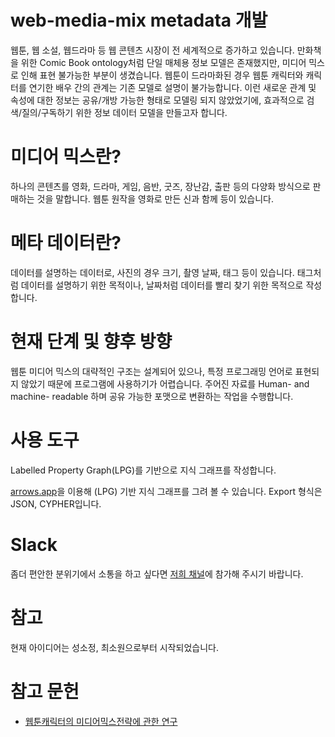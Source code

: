 # web-media-mix metadata 개발

웹툰, 웹 소설, 웹드라마 등 웹 콘텐츠 시장이 전 세계적으로 증가하고 있습니다. 만화책을 위한 Comic Book ontology처럼 단일 매체용 정보 모델은 존재했지만, 미디어 믹스로 인해 표현 불가능한 부분이 생겼습니다. 웹툰이 드라마화된 경우 웹툰 캐릭터와 캐릭터를 연기한 배우 간의 관계는 기존 모델로 설명이 불가능합니다. 이런 새로운 관계 및 속성에 대한 정보는 공유/개방 가능한 형태로 모델링 되지 않았었기에, 효과적으로 검색/질의/구독하기 위한 정보 데이터 모델을 만들고자 합니다. 


# 미디어 믹스란?
하나의 콘텐츠를 영화, 드라마, 게임, 음반, 굿즈, 장난감, 출판 등의 다양화 방식으로 판매하는 것을 말합니다. 웹툰 원작을 영화로 만든 신과 함께 등이 있습니다. 

# 메타 데이터란?
데이터를 설명하는 데이터로, 사진의 경우 크기, 촬영 날짜, 태그 등이 있습니다.
태그처럼 데이터를 설명하기 위한 목적이나, 날짜처럼 데이터를 빨리 찾기 위한 목적으로 작성합니다. 


# 현재 단계 및 향후 방향
웹툰 미디어 믹스의 대략적인 구조는 설계되어 있으나, 특정 프로그래밍 언어로 표현되지 않았기 때문에 프로그램에 사용하기가 어렵습니다.
주어진 자료를 Human- and machine- readable 하며 공유 가능한 포맷으로 변환하는 작업을 수행합니다.

# 사용 도구
Labelled Property Graph(LPG)를 기반으로 지식 그래프를 작성합니다. 

[arrows.app](https://arrows.app/)을 이용해 (LPG) 기반 지식 그래프를 그려 볼 수 있습니다. Export 형식은 JSON, CYPHER입니다. 

# Slack
좀더 편안한 분위기에서 소통을 하고 싶다면 [저희 채널](https://oss-zcz2039.slack.com/archives/C038481L8JK)에 참가해 주시기 바랍니다.

# 참고
현재 아이디어는 성소정, 최소원으로부터 시작되었습니다. 

# 참고 문헌
- [웹툰캐릭터의 미디어믹스전략에 관한 연구](http://www.riss.kr/search/detail/DetailView.do?p_mat_type=be54d9b8bc7cdb09&control_no=f6c6137ed82e927effe0bdc3ef48d419&keyword=%EB%AF%B8%EB%94%94%EC%96%B4%EB%AF%B9%EC%8A%A4)
